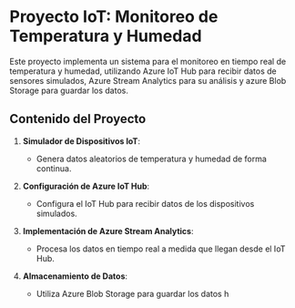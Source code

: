 # Proyecto IoT: Monitoreo de Temperatura y Humedad

Este proyecto implementa un sistema para el monitoreo en tiempo real de temperatura y humedad, utilizando Azure IoT Hub para recibir datos de sensores simulados, Azure Stream Analytics para su análisis y azure Blob Storage para guardar los datos.

## Contenido del Proyecto

1. **Simulador de Dispositivos IoT**:
   - Genera datos aleatorios de temperatura y humedad de forma continua.

2. **Configuración de Azure IoT Hub**:
   - Configura el IoT Hub para recibir datos de los dispositivos simulados.

3. **Implementación de Azure Stream Analytics**:
   - Procesa los datos en tiempo real a medida que llegan desde el IoT Hub.

4. **Almacenamiento de Datos**:
   - Utiliza Azure Blob Storage para guardar los datos h

